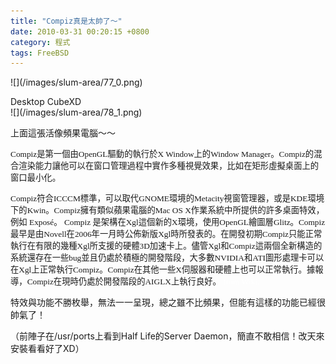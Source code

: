 ```yaml
---
title: "Compiz真是太帥了～"
date: 2010-03-31 00:20:15 +0800
category: 程式
tags: FreeBSD
---
```

<p>![](/images/slum-area/77_0.png)</p><p>Desktop CubeXD<br />![](/images/slum-area/78_1.png)</p><p>上面這張活像頻果電腦～～</p><p><span style="font-family: 新細明體;"><span style="font-size: 10pt;">Compiz是第一個由OpenGL驅動的執行於<span class="mw-redirect">X Window</span>上的<span class="new">Window Manager</span>。Compiz的<span class="new">混合渲染</span>能力讓他可以在窗口管理過程中實作多種視覺效果，比如在矩形虛擬桌面上的窗口最小化。</span></span></p><p><span style="font-family: 新細明體;"><span style="font-size: 10pt;">Compiz符合<span class="new">ICCCM</span>標準，可以取代GNOME環境的Metacity視窗管理器，或是KDE環境下的<span class="new">Kwin</span>。Compiz擁有類似蘋果電腦的Mac OS X作業系統中所提供的許多桌面特效，例如 Expos&eacute;。 Compiz 是架構在Xgl這個新的X環境，使用OpenGL繪圖層<span class="new">Glitz</span>。Compiz最早是由Novell在2006年一月時公佈新版Xgl時所發表的。在開發初期Compiz只能正常執行在有限的幾種Xgl所支援的硬體3D加速卡上。儘管Xgl和Compiz這兩個全新構造的系統還存在一些bug並且仍處於積極的開發階段，大多數NVIDIA和<span class="mw-redirect">ATI</span>圖形處理卡可以在Xgl上正常執行Compiz。Compiz在其他一些X伺服器和硬體上也可以正常執行。據報導，Compiz在現時仍處於開發階段的<span class="new">AIGLX</span>上執行良好。 <span style="color: #ffffff;">from Wiki.</span><br /></span></span></p><p>特效與功能不勝枚舉，無法一一呈現，總之雖不比頻果，但能有這樣的功能已經很帥氣了！</p><p>（前陣子在/usr/ports上看到Half Life的Server Daemon，簡直不敢相信！改天來安裝看看好了XD）</p>
